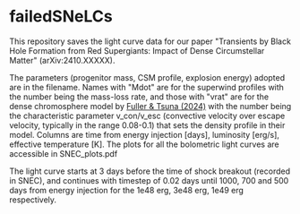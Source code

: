 # failedSNeLCs
This repository saves the light curve data for our paper "Transients by Black Hole Formation from Red Supergiants: Impact of Dense Circumstellar Matter" (arXiv:2410.XXXXX). 

The parameters (progenitor mass, CSM profile, explosion energy) adopted are in the filename. Names with "Mdot" are for the superwind profiles with the number being the mass-loss rate, and those with "vrat" are for the dense chromosphere model by [Fuller & Tsuna (2024)](https://doi.org/10.33232/001c.120130) with the number being the characteristic parameter v_con/v_esc (convective velocity over escape velocity, typically in the range 0.08-0.1) that sets the density profile in their model.
Columns are time from energy injection [days], luminosity [erg/s], effective temperature [K]. The plots for all the bolometric light curves are accessible in SNEC_plots.pdf

The light curve starts at 3 days before the time of shock breakout (recorded in SNEC), and continues with timestep of 0.02 days until 1000, 700 and 500 days from energy injection for the 1e48 erg, 3e48 erg, 1e49 erg respectively.
